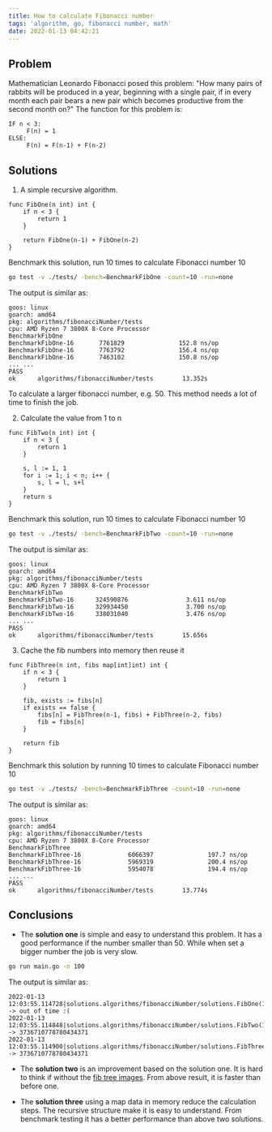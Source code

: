 ```yaml
---
title: How to calculate Fibonacci number
tags: 'algorithm, go, fibonacci number, math'
date: 2022-01-13 04:42:21
---
```


## Problem

Mathematician Leonardo Fibonacci posed this problem:
"How many pairs of rabbits will be produced in a year, beginning with a single pair, if in every month each pair bears a
new pair which becomes productive from the second month on?"
The function for this problem is:

```text
IF n < 3:
     F(n) = 1
ELSE:
     F(n) = F(n-1) + F(n-2)
```

## Solutions

1. A simple recursive algorithm.

```golang
func FibOne(n int) int {
    if n < 3 {
        return 1
    }

    return FibOne(n-1) + FibOne(n-2)
}
```

Benchmark this solution, run 10 times to calculate Fibonacci number 10

```bash
go test -v ./tests/ -bench=BenchmarkFibOne -count=10 -run=none
```

The output is similar as:

```text
goos: linux
goarch: amd64
pkg: algorithms/fibonacciNumber/tests
cpu: AMD Ryzen 7 3800X 8-Core Processor
BenchmarkFibOne
BenchmarkFibOne-16       7761829               152.8 ns/op
BenchmarkFibOne-16       7763792               156.4 ns/op
BenchmarkFibOne-16       7463102               150.8 ns/op
... ...
PASS
ok      algorithms/fibonacciNumber/tests        13.352s
```

To calculate a larger fibonacci number, e.g. 50. This method needs a lot of time to finish the job.

2. Calculate the value from 1 to n

```golang
func FibTwo(n int) int {
    if n < 3 {
        return 1
    }

    s, l := 1, 1
    for i := 1; i < n; i++ {
        s, l = l, s+l
    }
    return s
}
```

Benchmark this solution, run 10 times to calculate Fibonacci number 10

```bash
go test -v ./tests/ -bench=BenchmarkFibTwo -count=10 -run=none
```

The output is similar as:

```text
goos: linux
goarch: amd64
pkg: algorithms/fibonacciNumber/tests
cpu: AMD Ryzen 7 3800X 8-Core Processor
BenchmarkFibTwo
BenchmarkFibTwo-16      324590876                3.611 ns/op
BenchmarkFibTwo-16      329934450                3.700 ns/op
BenchmarkFibTwo-16      338031040                3.476 ns/op
... ...
PASS
ok      algorithms/fibonacciNumber/tests        15.656s
```

3. Cache the fib numbers into memory then reuse it

```golang
func FibThree(n int, fibs map[int]int) int {
    if n < 3 {
        return 1
    }

    fib, exists := fibs[n]
    if exists == false {
        fibs[n] = FibThree(n-1, fibs) + FibThree(n-2, fibs)
        fib = fibs[n]
    }

    return fib
}
```

Benchmark this solution by running 10 times to calculate Fibonacci number 10

```bash
go test -v ./tests/ -bench=BenchmarkFibThree -count=10 -run=none
```

The output is similar as:

```text
goos: linux
goarch: amd64
pkg: algorithms/fibonacciNumber/tests
cpu: AMD Ryzen 7 3800X 8-Core Processor
BenchmarkFibThree
BenchmarkFibThree-16             6066397               197.7 ns/op
BenchmarkFibThree-16             5969319               200.4 ns/op
BenchmarkFibThree-16             5954078               194.4 ns/op
... ...
PASS
ok      algorithms/fibonacciNumber/tests        13.774s
```

## Conclusions

- The **solution one** is simple and easy to understand this problem.
  It has a good performance if the number smaller than 50. While when set a bigger number the job is very slow.

```bash
go run main.go -n 100
```

The output is similar as:

```text
2022-01-13 12:03:55.114728|solutions.algorithms/fibonacciNumber/solutions.FibOne(100) -> out of time :(
2022-01-13 12:03:55.114848|solutions.algorithms/fibonacciNumber/solutions.FibTwo(100) -> 3736710778780434371
2022-01-13 12:03:55.114900|solutions.algorithms/fibonacciNumber/solutions.FibThree(100) -> 3736710778780434371
```

- The **solution two** is an improvement based on the solution one. It is hard to think if without
  the [fib tree images](https://metacpan.org/pod/Graph::Maker::FibonacciTree).
  From above result, it is faster than before one.

- The **solution three** using a map data in memory reduce the calculation steps.
  The recursive structure make it is easy to understand. From benchmark testing it has a better performance
  than above two solutions.
